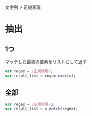 文字列 > 正規表現
# 抽出
## 1つ
マッチした最初の要素をリストにして返す  
```javascript
var regex = /正規表現/;
var result_list = regex.exec(s);
```

## 全部
```javascript
var regex = /正規表現/g;
var result_list = s.match(regex);
```
